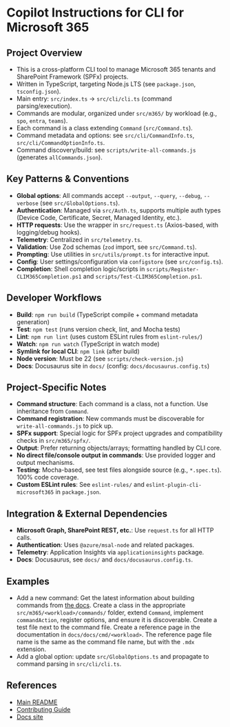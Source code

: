 # Copilot Instructions for CLI for Microsoft 365

## Project Overview
- This is a cross-platform CLI tool to manage Microsoft 365 tenants and SharePoint Framework (SPFx) projects.
- Written in TypeScript, targeting Node.js LTS (see `package.json`, `tsconfig.json`).
- Main entry: `src/index.ts` → `src/cli/cli.ts` (command parsing/execution).
- Commands are modular, organized under `src/m365/` by workload (e.g., `spo`, `entra`, `teams`).
- Each command is a class extending `Command` (`src/Command.ts`).
- Command metadata and options: see `src/cli/CommandInfo.ts`, `src/cli/CommandOptionInfo.ts`.
- Command discovery/build: see `scripts/write-all-commands.js` (generates `allCommands.json`).

## Key Patterns & Conventions
- **Global options**: All commands accept `--output`, `--query`, `--debug`, `--verbose` (see `src/GlobalOptions.ts`).
- **Authentication**: Managed via `src/Auth.ts`, supports multiple auth types (Device Code, Certificate, Secret, Managed Identity, etc.).
- **HTTP requests**: Use the wrapper in `src/request.ts` (Axios-based, with logging/debug hooks).
- **Telemetry**: Centralized in `src/telemetry.ts`.
- **Validation**: Use Zod schemas (`zod` import, see `src/Command.ts`).
- **Prompting**: Use utilities in `src/utils/prompt.ts` for interactive input.
- **Config**: User settings/configuration via `configstore` (see `src/config.ts`).
- **Completion**: Shell completion logic/scripts in `scripts/Register-CLIM365Completion.ps1` and `scripts/Test-CLIM365Completion.ps1`.

## Developer Workflows
- **Build**: `npm run build` (TypeScript compile + command metadata generation)
- **Test**: `npm test` (runs version check, lint, and Mocha tests)
- **Lint**: `npm run lint` (uses custom ESLint rules from `eslint-rules/`)
- **Watch**: `npm run watch` (TypeScript in watch mode)
- **Symlink for local CLI**: `npm link` (after build)
- **Node version**: Must be 22 (see `scripts/check-version.js`)
- **Docs**: Docusaurus site in `docs/` (config: `docs/docusaurus.config.ts`)

## Project-Specific Notes
- **Command structure**: Each command is a class, not a function. Use inheritance from `Command`.
- **Command registration**: New commands must be discoverable for `write-all-commands.js` to pick up.
- **SPFx support**: Special logic for SPFx project upgrades and compatibility checks in `src/m365/spfx/`.
- **Output**: Prefer returning objects/arrays; formatting handled by CLI core.
- **No direct file/console output in commands**: Use provided logger and output mechanisms.
- **Testing**: Mocha-based, see test files alongside source (e.g., `*.spec.ts`). 100% code coverage.
- **Custom ESLint rules**: See `eslint-rules/` and `eslint-plugin-cli-microsoft365` in `package.json`.

## Integration & External Dependencies
- **Microsoft Graph, SharePoint REST, etc.**: Use `request.ts` for all HTTP calls.
- **Authentication**: Uses `@azure/msal-node` and related packages.
- **Telemetry**: Application Insights via `applicationinsights` package.
- **Docs**: Docusaurus, see `docs/` and `docs/docusaurus.config.ts`.

## Examples
- Add a new command: Get the latest information about building commands from [the docs](../docs/docs/contribute/new-command/build-command-logic.mdx). Create a class in the appropriate `src/m365/<workload>/commands/` folder, extend `Command`, implement `commandAction`, register options, and ensure it is discoverable. Create a test file next to the command file. Create a reference page in the documentation in `docs/docs/cmd/<workload>`. The reference page file name is the same as the command file name, but with the `.mdx` extension.
- Add a global option: update `src/GlobalOptions.ts` and propagate to command parsing in `src/cli/cli.ts`.

## References
- [Main README](../README.md)
- [Contributing Guide](../docs/docs/contribute/contributing-guide.mdx)
- [Docs site](https://pnp.github.io/cli-microsoft365/)
